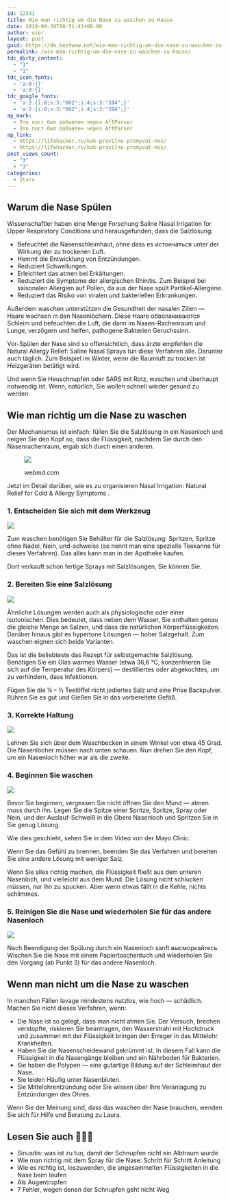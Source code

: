```yaml
---
id: 12541
title: Wie man richtig um die Nase zu waschen zu Hause
date: 2019-09-30T08:51:43+00:00
author: user
layout: post
guid: https://de.bestwow.net/wie-man-richtig-um-die-nase-zu-waschen-zu-hause/
permalink: /wie-man-richtig-um-die-nase-zu-waschen-zu-hause/
tdc_dirty_content:
  - "1"
  - "1"
tdc_icon_fonts:
  - 'a:0:{}'
  - 'a:0:{}'
tdc_google_fonts:
  - 'a:2:{i:0;s:3:"662";i:4;s:3:"394";}'
  - 'a:2:{i:0;s:3:"662";i:4;s:3:"394";}'
ap_mark:
  - Это пост был добавлен через AftParser
  - Это пост был добавлен через AftParser
ap_link:
  - https://lifehacker.ru/kak-pravilno-promyvat-nos/
  - https://lifehacker.ru/kak-pravilno-promyvat-nos/
post_views_count:
  - "3"
  - "3"
categories:
  - Stars
---
```

## Warum die Nase Spülen

Wissenschaftler haben eine Menge Forschung <span><span> Saline Nasal Irrigation for Upper Respiratory Conditions </span> </span> und herausgefunden, dass die Salzlösung:

  * Befeuchtet die Nasenschleimhaut, ohne dass es истончаться unter der Wirkung der zu trockenen Luft.
  * Hemmt die Entwicklung von Entzündungen.
  * Reduziert Schwellungen.
  * Erleichtert das atmen bei Erkältungen.
  * Reduziert die Symptome der allergischen Rhinitis. Zum Beispiel bei saisonalen Allergien auf Pollen, da aus der Nase spült Partikel-Allergene.
  * Reduziert das Risiko von viralen und bakteriellen Erkrankungen.

Außerdem waschen unterstützen die Gesundheit der nasalen Zilien — Haare wachsen in den Nasenlöchern. Diese Haare обволакиваются Schleim und befeuchten die Luft, die dann im Nasen-Rachenraum und Lunge, verzögern und helfen, pathogene Bakterien Geruchssinn.

Vor-Spülen der Nase sind so offensichtlich, dass ärzte empfehlen die <span><span> Natural Allergy Relief: Saline Nasal Sprays </span> </span> tun diese Verfahren alle. Darunter auch täglich. Zum Beispiel im Winter, wenn die Raumluft zu trocken ist Heizgeräten betätigt wird.

Und wenn Sie Heuschnupfen oder SARS mit Rotz, waschen und überhaupt notwendig ist. Wenn, natürlich, Sie wollen schnell wieder gesund zu werden.

## Wie man richtig um die Nase zu waschen

Der Mechanismus ist einfach: füllen Sie die Salzlösung in ein Nasenloch und neigen Sie den Kopf so, dass die Flüssigkeit, nachdem Sie durch den Nasenrachenraum, ergab sich durch einen anderen.<figure>

![](https://de.bestwow.net/wp-content/uploads/2019/09/kak-pravil-no-promyvat-nos-v-domashnih-usloviyah-1.jpg) <figcaption>webmd.com</figcaption></figure> 

Jetzt im Detail darüber, wie es zu organisieren <span><span> Nasal Irrigation: Natural Relief for Cold & Allergy Symptoms </span> </span>.

### 1. Entscheiden Sie sich mit dem Werkzeug

![](https://de.bestwow.net/wp-content/uploads/2019/09/kak-pravil-no-promyvat-nos-v-domashnih-usloviyah-2.jpg) 

Zum waschen benötigen Sie Behälter für die Salzlösung: Spritzen, Spritze ohne Nadel, Nein, und-schweiss (so nennt man eine spezielle Teekanne für dieses Verfahren). Das alles kann man in der Apotheke kaufen.

Dort verkauft schon fertige Sprays mit Salzlösungen, Sie können Sie.

### 2. Bereiten Sie eine Salzlösung

![](https://de.bestwow.net/wp-content/uploads/2019/09/kak-pravil-no-promyvat-nos-v-domashnih-usloviyah-3.jpg) 

Ähnliche Lösungen werden auch als physiologische oder einer isotonischen. Dies bedeutet, dass neben dem Wasser, Sie enthalten genau die gleiche Menge an Salzen, und dass die natürlichen Körperflüssigkeiten. Darüber hinaus gibt es hypertone Lösungen — hoher Salzgehalt. Zum waschen eignen sich beide Varianten.

Das ist die beliebteste das Rezept für selbstgemachte Salzlösung. Benötigen Sie ein Glas warmes Wasser (etwa 36,6 °C, konzentrieren Sie sich auf die Temperatur des Körpers) — destilliertes oder abgekochtes, um zu verhindern, dass Infektionen.

Fügen Sie die ¼ – ½ Teelöffel nicht jodiertes Salz und eine Prise Backpulver. Rühren Sie es gut und Gießen Sie in das vorbereitete Gefäß.

### 3. Korrekte Haltung

![](https://de.bestwow.net/wp-content/uploads/2019/09/kak-pravil-no-promyvat-nos-v-domashnih-usloviyah-4.jpg) 

Lehnen Sie sich über dem Waschbecken in einem Winkel von etwa 45 Grad. Die Nasenlöcher müssen nach unten schauen. Nun drehen Sie den Kopf, um ein Nasenloch höher war als die zweite.

### 4. Beginnen Sie waschen

![](https://de.bestwow.net/wp-content/uploads/2019/09/kak-pravil-no-promyvat-nos-v-domashnih-usloviyah-5.jpg) 

Bevor Sie beginnen, vergessen Sie nicht öffnen Sie den Mund — atmen muss durch ihn. Legen Sie die Spitze einer Spritze, Spritze, Spray oder Nein, und der Auslauf-Schweiß in die Obere Nasenloch und Spritzen Sie in Sie genug Lösung.

Wie dies geschieht, sehen Sie in dem Video von der Mayo Clinic.</p> 

Wenn Sie das Gefühl zu brennen, beenden Sie das Verfahren und bereiten Sie eine andere Lösung mit weniger Salz.

Wenn Sie alles richtig machen, die Flüssigkeit fließt aus dem unteren Nasenloch, und vielleicht aus dem Mund. Die Lösung nicht schlucken müssen, nur ihn zu spucken. Aber wenn etwas fällt in die Kehle, nichts schlimmes.

### 5. Reinigen Sie die Nase und wiederholen Sie für das andere Nasenloch

![](https://de.bestwow.net/wp-content/uploads/2019/09/kak-pravil-no-promyvat-nos-v-domashnih-usloviyah-6.jpg) 

Nach Beendigung der Spülung durch ein Nasenloch sanft высморкайтесь. Wischen Sie die Nase mit einem Papiertaschentuch und wiederholen Sie den Vorgang (ab Punkt 3) für das andere Nasenloch.

## Wenn man nicht um die Nase zu waschen

In manchen Fällen lavage mindestens nutzlos, wie hoch — schädlich. Machen Sie nicht dieses Verfahren, wenn:

  * Die Nase ist so gelegt, dass man nicht atmen Sie. Der Versuch, brechen verstopfte, riskieren Sie beantragen, den Wasserstrahl mit Hochdruck und zusammen mit der Flüssigkeit bringen den Erreger in das Mittelohr Krankheiten.
  * Haben Sie die Nasenscheidewand gekrümmt ist. In diesem Fall kann die Flüssigkeit in die Nasengänge bleiben und ein Nährboden für Bakterien.
  * Sie haben die Polypen — eine gutartige Bildung auf der Schleimhaut der Nase.
  * Sie leiden Häufig unter Nasenbluten.
  * Sie Mittelohrentzündung oder Sie wissen über Ihre Veranlagung zu Entzündungen des Ohres.

Wenn Sie der Meinung sind, dass das waschen der Nase brauchen, wenden Sie sich für Hilfe und Beratung zu Laura.

<div>
  <h2 class="read-also__title">
    <span>Lesen Sie auch</span> <span>🤧💦🙃 </span>
  </h2>
  
  <ul class="read-also__list">
    <li>
      Sinusitis: was ist zu tun, damit der Schnupfen nicht ein Albtraum wurde
    </li>
    <li>
      Wie man richtig mit dem Spray für die Nase: Schritt für Schritt Anleitung
    </li>
    <li>
      Wie es richtig ist, loszuwerden, die angesammelten Flüssigkeiten in die Nase beim laufen
    </li>
    <li>
      Als Augentropfen
    </li>
    <li>
      7 Fehler, wegen denen der Schnupfen geht nicht Weg
    </li>
  </ul>
</div>